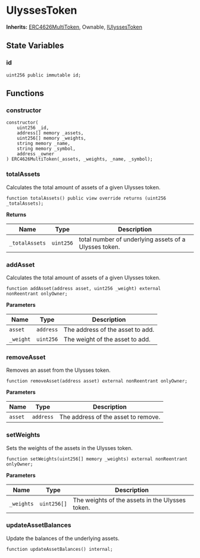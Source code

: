 # UlyssesToken

**Inherits:**
[ERC4626MultiToken](/erc-4626/ERC4626MultiToken.sol/abstract.ERC4626MultiToken.md), Ownable, [IUlyssesToken](/ulysses-amm/interfaces/IUlyssesToken.sol/interface.IUlyssesToken.md)


## State Variables
### id

```solidity
uint256 public immutable id;
```


## Functions
### constructor


```solidity
constructor(
    uint256 _id,
    address[] memory _assets,
    uint256[] memory _weights,
    string memory _name,
    string memory _symbol,
    address _owner
) ERC4626MultiToken(_assets, _weights, _name, _symbol);
```

### totalAssets

Calculates the total amount of assets of a given Ulysses token.


```solidity
function totalAssets() public view override returns (uint256 _totalAssets);
```
**Returns**

|Name|Type|Description|
|----|----|-----------|
|`_totalAssets`|`uint256`|total number of underlying assets of a Ulysses token.|


### addAsset

Calculates the total amount of assets of a given Ulysses token.


```solidity
function addAsset(address asset, uint256 _weight) external nonReentrant onlyOwner;
```
**Parameters**

|Name|Type|Description|
|----|----|-----------|
|`asset`|`address`|The address of the asset to add.|
|`_weight`|`uint256`|The weight of the asset to add.|


### removeAsset

Removes an asset from the Ulysses token.


```solidity
function removeAsset(address asset) external nonReentrant onlyOwner;
```
**Parameters**

|Name|Type|Description|
|----|----|-----------|
|`asset`|`address`|The address of the asset to remove.|


### setWeights

Sets the weights of the assets in the Ulysses token.


```solidity
function setWeights(uint256[] memory _weights) external nonReentrant onlyOwner;
```
**Parameters**

|Name|Type|Description|
|----|----|-----------|
|`_weights`|`uint256[]`|The weights of the assets in the Ulysses token.|


### updateAssetBalances

Update the balances of the underlying assets.


```solidity
function updateAssetBalances() internal;
```

